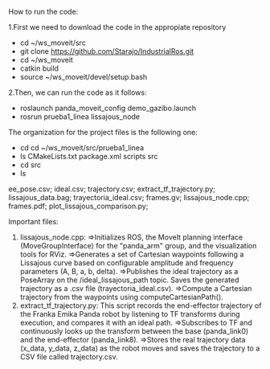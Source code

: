 How to run the code:

1.First we need to download the code in the appropiate repository
- cd ~/ws_moveit/src
- git clone https://github.com/Starajo/IndustrialRos.git
- cd ~/ws_moveit
- catkin build
- source ~/ws_moveit/devel/setup.bash

2.Then, we can run the code as it follows:
- roslaunch panda_moveit_config demo_gazibo.launch
- rosrun prueba1_linea lissajous_node



The organization for the project files is the following one:

- cd cd ~/ws_moveit/src/prueba1_linea
- ls
  CMakeLists.txt  package.xml  scripts  src
-  cd src
-  ls
  
  ee_pose.csv;               ideal.csv;                     trajectory.csv;
  extract_tf_trajectory.py;  lissajous_data.bag;            trayectoria_ideal.csv;
  frames.gv;                 lissajous_node.cpp;
  frames.pdf;                plot_lissajous_comparison.py;



Important files:

1. lissajous_node.cpp:
  =>Initializes ROS, the MoveIt planning interface (MoveGroupInterface) for the "panda_arm" group, and the visualization tools for RViz.
  =>Generates a set of Cartesian waypoints following a Lissajous curve based on configurable amplitude and frequency parameters (A, B, a, b, delta).
  =>Publishes the ideal trajectory as a PoseArray on the /ideal_lissajous_path topic. Saves the generated trajectory as a .csv file (trayectoria_ideal.csv).
  =>Compute a Cartesian trajectory from the waypoints using computeCartesianPath().
2. extract_tf_trajectory.py: This script records the end-effector trajectory of the Franka Emika Panda robot by listening to TF transforms during execution, and compares it with an ideal path.
  =>Subscribes to TF and continuously looks up the transform between the base (panda_link0) and the end-effector (panda_link8).
  =>Stores the real trajectory data (x_data, y_data, z_data) as the robot moves and saves the trajectory to a CSV file called trajectory.csv.
